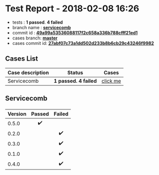 # Test Report - 2018-02-08 16:26

- tests  : **1 passed**. **4 failed**
- branch name : **[servicecomb](https://github.com/apache/incubator-skywalking/tree/servicecomb)**
- commit id : **[49a99a53536088117f2c658a336b788cfff21ed1](https://github.com/apache/incubator-skywalking/commit/49a99a53536088117f2c658a336b788cfff21ed1)**
- cases branch: **[master](https://github.com/SkywalkingTest/skywalking-autotest-scenarios/tree/master)**
- cases commit id: **[27abf07c73a1dd502d233b8b6cb29c43246f9982](https://github.com/SkywalkingTest/skywalking-autotest-scenarios/commit/27abf07c73a1dd502d233b8b6cb29c43246f9982)**

## Cases List

| Case description | Status | Cases|
|:-----|:-----:|:-----:|
|Servicecomb| **1 passed. 4 failed**| [click me](#servicecomb) |

## Servicecomb

### 
|  Version     | Passed | Failed|
|:------------- |:-------:|:-----:|
| 0.5.0  | :heavy_check_mark:||
| 0.2.0  | |:heavy_check_mark:|
| 0.3.0  | |:heavy_check_mark:|
| 0.1.0  | |:heavy_check_mark:|
| 0.4.0  | |:heavy_check_mark:|

